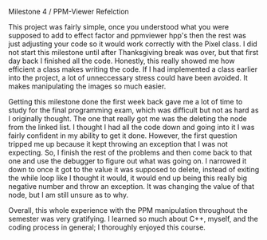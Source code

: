 Milestone 4 / PPM-Viewer Refelction

This project was fairly simple, once you understood what you were supposed to add to effect factor and ppmviewer
hpp's then the rest was just adjusting your code so it would work correctly with the Pixel class. I did not 
start this milestone until after Thanksgiving break was over, but that first day back I finished all 
the code. Honestly, this really showed me how efficient a class makes writing the code. If I had implemented a 
class earlier into the project, a lot of unneccessary stress could have been avoided. It makes manipulating the
images so much easier.

Getting this milestone done the first week back gave me a lot of time to study for the final programming exam,
which was difficult but not as hard as I originally thought. The one that really got me was the deleting the node
from the linked list. I thought I had all the code down and going into it I was fairly confident in my ability to
get it done. However, the first question tripped me up because it kept throwing an exception that I was not 
expecting. So, I finish the rest of the problems and then come back to that one and use the debugger to figure 
out what was going on. I narrowed it down to once it got to the value it was supposed to delete, instead of 
exiting the while loop like I thought it would, it would end up being this really big negative number and throw
an exception. It was changing the value of that node, but I am still unsure as to why.

Overall, this whole experience with the PPM manipulation throughout the semester was very gratifying. I learned 
so much about C++, myself, and the coding process in general; I thoroughly enjoyed this course.

